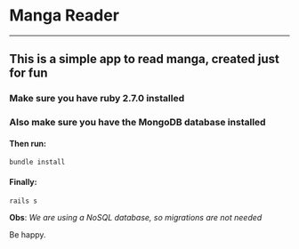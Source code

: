 # Manga Reader
____________________

## This is a simple app to read manga, created just for fun

### Make sure you have ruby 2.7.0 installed

### Also make sure you have the MongoDB database installed

#### Then run:

`bundle install`

#### Finally:

`rails s`

**Obs**: *We are using a NoSQL database, so migrations are not needed*

Be happy.